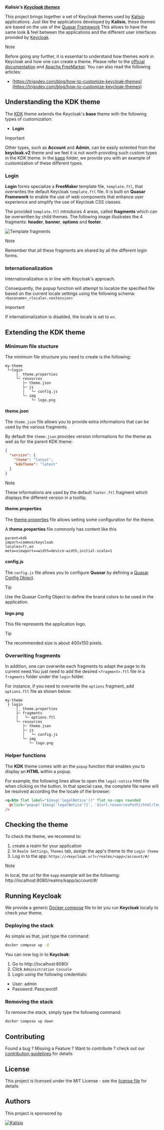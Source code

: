 _**Kalisio's [Keycloak themes](https://www.keycloak.org/docs/latest/server_development/#_themes)**_

This project brings together a set of Keycloak themes used by [Kalisio](https://kalisio.com) applications.
Just like the applications developed by **Kalisio**, these themes are based on the use of the [Quasar Framework](https://quasar.dev/)
This allows to have the same look & feel between the applications and the different user interfaces provided by [Keycloak](https://www.keycloak.org/).

> [!Note]
>Before going any further, it is essential to understand how themes work in Keycloak and how one can create a theme. Please refer to the [official documentation](https://www.keycloak.org/docs/latest/server_development/index.html#_themes) and [Apache FreeMarker](https://freemarker.apache.org/index.html).
> You can also read the following articles:
>* [https://trigodev.com/blog/how-to-customize-keycloak-themes](https://trigodev.com/blog/how-to-customize-keycloak-themes)


## Understanding the KDK theme

The [KDK](./themes/kdk) theme extends the Keycloak's **base** theme with the following types of customization:
* **Login**

> [!IMPORTANT]
> Other types, such as **Account** and **Admin**, can be easily extented from the **keycloak.v2** theme and we feel it is not worth providing such custom types in the KDK theme.
In the [kapp](./themes/kapp/) folder, we provide you with an example of customization of these different types.

### Login 

**Login** forms specialize a **FreeMaker** template file, `template.ftl`, that overwrites the default Keycloak `template.ftl` file. It is built on **Quasar Framework** to enable the use of web components that enhance user experience and simplify the use of Keycloak CSS classes.

The provided `template.ftl` introduces 4 areas, called **fragments** which can be overwritten by child themes. The following image illustrates the 4 fragments: **header**, **banner**, **options** and **footer**.

![Template fragments](./docs/keycloak-themes-fragments.jpg)

> [!NOTE]
> Remember that all these fragments are shared by all the different login forms.

### Internationalization

Internationalization is in line with Keycloak's approach.

Consequently, the popup function will attempt to localize the specified file based on the current locale settings using the following schema: `<basename>_<locale>.<extension>`

> [!IMPORTANT] 
> If internationalization is disabled, the locale is set to `en`.

## Extending the KDK theme

### Minimum file stucture

The minimum file structure you need to create is the following:
```
my-theme
 └─login
     |_ theme.properties
     └─ resources
        ├─ theme.json
        ├─ js
        |   └─ config.js
        └─ img
            └─ logo.png

```
#### theme.json

The `theme.json` file allows you to provide extra informations that can be used by the various fragments.

By default the `theme.json` provides version informations for the theme as well as for the parent KDK theme:

```json
{
  "version": {
    "theme": "latest",
    "kdkTheme": "latest"
  }
}
```

> [!NOTE]
> These informations are used by the default `footer.ftl` fragment which displays the different version in a tooltip.

#### theme.properties

The [theme.properties](https://www.keycloak.org/docs/latest/server_development/index.html#theme-properties) file allows setting some configuration for the theme.

A **theme.properties** file commonly has content like this

```
parent=kdk 
import=common/keycloak
locales=fr,en
meta=viewport==width=device-width,initial-scale=1
```

#### config.js

The `config.js` file allows you to configure **Quasar** by defining a [Quasar Config Object](https://quasar.dev/start/umd/#quasar-config-object). 

> [!TIP]
> Use the Quasar Config Object to define the brand colors to be used in the application.

#### logo.png

This file represents the application logo. 

> [!TIP]
> The recommended size is about 400x150 pixels.

### Overwriting fragments

In addition, one can overwrite each fragments to adapt the page to its current need.You just need to add the desired `<fragment>.ftl` file in a `fragments` folder under the `login` folder.

For instance, if you need to overwrite the `options` fragment, add `options.ftl` file as shown below:
```
my-theme
 ├ login
     |_ theme.properties
     ├─ fragments
     |   └─ options.ftl
     └─ resources
        ├─ theme.json     
        ├─ js
        |   └─ config.js
        └─ img
           └─ logo.png
```

### Helper functions

The **KDK** theme comes with an the `popup` function that enables you to display an **HTML** within a popup.

For example, the following lines allow to open the `legal-notice` html file when clicking on the button. In that special case, the complete file name will be resolved according the the locale of the browser:

```html
<q-btn flat label="${msg('legalNotice')}" flat no-caps rounded 
  @click="popup('${msg('legalNotice')}', '${url.resourcesPath}/html/legal-notice_${locale.currentLanguageTag}.html')" 
/>
```

## Checking the theme

To check the theme, we recomend to:

1. create a realm for your application
2. In `Realm Settings`, `Themes` tab, assign the app's theme to the `Login theme`
3. Log in to the app: `https://<keycloak.url>/realms/<app>/account/#/`

> [!NOTE]  
> In local, the url for the `kapp` example will be the following: http://localhost:8080/realms/kapp/account/#/

## Running Keycloak

We provide a generic [Docker compose](https://docs.docker.com/compose/) file to let you run **Keycloak** locally to check your theme.

### Deploying the stack

As simple as that, just type the command:

```bash
docker compose up -d
```

You can now log in to **Keycloak**:
1. Go to http://localhost:8080/
2. Click `Administration Console`
3. Login using the following credentials:
  
  - User: admin
  - Password: Pass;word1

### Removing the stack

To remove the stack, simply type the following command:

```bash
docker compose up down
```
## Contributing

Found a bug ? Missing a Feature ? Want to contribute ? check out our [contribution guidelines](https://kalisio.github.io/kdk/about/roadmap.html#contributing) for details

## License

This project is licensed under the MIT License - see the [license file](./LICENSE) for details

## Authors

This project is sponsored by 

[![Kalisio](https://s3.eu-central-1.amazonaws.com/kalisioscope/kalisio/kalisio-logo-black-256x84.png)](https://kalisio.com)








